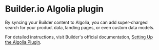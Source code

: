 # Builder.io Algolia plugin

By syncing your Builder content to Algolia, you can add super-charged search for your product data, landing pages, or even custom data models.

For detailed instructions, visit Builder's official documentation, [Setting Up the Algolia Plugin](https://www.builder.io/c/docs/algolia-plugin).
